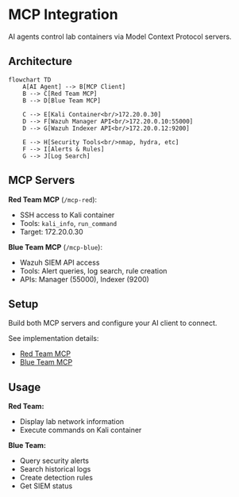 # MCP Integration

AI agents control lab containers via Model Context Protocol servers.

## Architecture

```mermaid
flowchart TD
    A[AI Agent] --> B[MCP Client]
    B --> C[Red Team MCP]
    B --> D[Blue Team MCP]
    
    C --> E[Kali Container<br/>172.20.0.30]
    D --> F[Wazuh Manager API<br/>172.20.0.10:55000]
    D --> G[Wazuh Indexer API<br/>172.20.0.12:9200]
    
    E --> H[Security Tools<br/>nmap, hydra, etc]
    F --> I[Alerts & Rules]
    G --> J[Log Search]
```

## MCP Servers

**Red Team MCP** (`/mcp-red`):
- SSH access to Kali container
- Tools: `kali_info`, `run_command`
- Target: 172.20.0.30

**Blue Team MCP** (`/mcp-blue`):
- Wazuh SIEM API access
- Tools: Alert queries, log search, rule creation
- APIs: Manager (55000), Indexer (9200)

## Setup

Build both MCP servers and configure your AI client to connect. 

See implementation details:
- [Red Team MCP](../../mcp-red/README.md)
- [Blue Team MCP](../../mcp-blue/README.md)

## Usage

**Red Team:**
- Display lab network information
- Execute commands on Kali container

**Blue Team:**
- Query security alerts
- Search historical logs  
- Create detection rules
- Get SIEM status